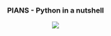 <div align="center">
    <h3> <strong> PIANS - Python in a nutshell </strong> </h3>
    <img src="https://img.shields.io/github/last-commit/caodoc/PIANS?style=for-the-badge">
</div>